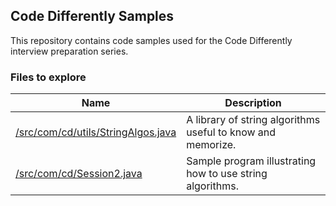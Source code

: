 ## Code Differently Samples

This repository contains code samples used for the Code Differently interview preparation series.

### Files to explore

| Name                                                                     | Description                                                 |
| ------------------------------------------------------------------------ | ----------------------------------------------------------- |
| [/src/com/cd/utils/StringAlgos.java](/src/com/cd/utils/StringAlogs.java) | A library of string algorithms useful to know and memorize. |
| [/src/com/cd/Session2.java](/src/com/cd/Session2.java)                   | Sample program illustrating how to use string algorithms.   |